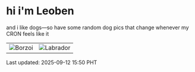 # hi i'm Leoben

and i like dogs—so have some random dog pics that change whenever my CRON feels like it

|  |  |
|--------|----------|
| ![Borzoi](https://random-dog-vercel.vercel.app/api/random-borzoi?v=1757663408) | ![Labrador](https://random-dog-vercel.vercel.app/api/random-labrador?v=1757663408) |

Last updated: 2025-09-12 15:50 PHT
